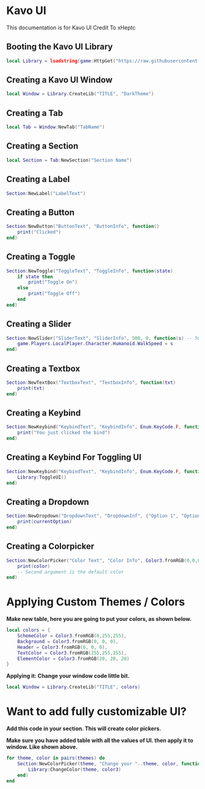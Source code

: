 # Kavo UI
This documentation is for Kavo UI Credit To xHeptc

## Booting the Kavo UI Library
```lua
local Library = loadstring(game:HttpGet("https://raw.githubusercontent.com/xHeptc/Kavo-UI-Library/main/source.lua"))()
```




## Creating a Kavo UI Window
```lua
local Window = Library.CreateLib("TITLE", "DarkTheme")
```

## Creating a Tab
```lua
local Tab = Window:NewTab("TabName")
```

## Creating a Section
```lua
local Section = Tab:NewSection("Section Name")
```

## Creating a Label
```lua
Section:NewLabel("LabelText")
```

## Creating a Button
```lua
Section:NewButton("ButtonText", "ButtonInfo", function()
    print("Clicked")
end)
```

## Creating a Toggle
```lua
Section:NewToggle("ToggleText", "ToggleInfo", function(state)
    if state then
        print("Toggle On")
    else
        print("Toggle Off")
    end
end)
```

## Creating a Slider
```lua
Section:NewSlider("SliderText", "SliderInfo", 500, 0, function(s) -- 500 (MaxValue) | 0 (MinValue)
    game.Players.LocalPlayer.Character.Humanoid.WalkSpeed = s
end)
```

## Creating a Textbox
```lua
Section:NewTextBox("TextboxText", "TextboxInfo", function(txt)
	print(txt)
end)
```

## Creating a Keybind
```lua
Section:NewKeybind("KeybindText", "KeybindInfo", Enum.KeyCode.F, function()
	print("You just clicked the bind")
end)
```

## Creating a Keybind For Toggling UI
```lua
Section:NewKeybind("KeybindText", "KeybindInfo", Enum.KeyCode.F, function()
	Library:ToggleUI()
end)
```

## Creating a Dropdown
```lua
Section:NewDropdown("DropdownText", "DropdownInf", {"Option 1", "Option 2", "Option 3"}, function(currentOption)
    print(currentOption)
end)
```

## Creating a Colorpicker
```lua
Section:NewColorPicker("Color Text", "Color Info", Color3.fromRGB(0,0,0), function(color)
    print(color)
    -- Second argument is the default color
end)
```
# Applying Custom Themes / Colors

**Make new table, here you are going to put your colors, as shown below.**

```lua
local colors = {
    SchemeColor = Color3.fromRGB(0,255,255),
    Background = Color3.fromRGB(0, 0, 0),
    Header = Color3.fromRGB(0, 0, 0),
    TextColor = Color3.fromRGB(255,255,255),
    ElementColor = Color3.fromRGB(20, 20, 20)
}
```

**Applying it: Change your window code little bit.**

```lua
local Window = Library.CreateLib("TITLE", colors)
```

# Want to add fully customizable UI?

**Add this code in your section. This will create color pickers.**

**Make sure you have added table with all the values of UI. then apply it to window. Like shown above.**

```lua
for theme, color in pairs(themes) do
    Section:NewColorPicker(theme, "Change your "..theme, color, function(color3)
        Library:ChangeColor(theme, color3)
    end)
end
```

